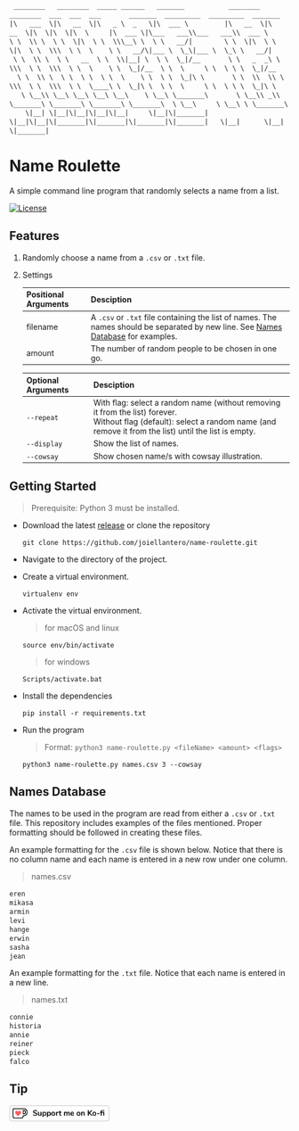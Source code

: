 ```text
 ________   ________  _____ ______   _______           ________  ________  ___  ___  ___       _______  _________  _________  _______
|\   ___  \|\   __  \|\   _ \  _   \|\  ___ \         |\   __  \|\   __  \|\  \|\  \|\  \     |\  ___ \|\___   ___\\___   ___\\  ___ \
\ \  \\ \  \ \  \|\  \ \  \\\__\ \  \ \   __/|        \ \  \|\  \ \  \|\  \ \  \\\  \ \  \    \ \   __/\|___ \  \_\|___ \  \_\ \   __/|
 \ \  \\ \  \ \   __  \ \  \\|__| \  \ \  \_|/__       \ \   _  _\ \  \\\  \ \  \\\  \ \  \    \ \  \_|/__  \ \  \     \ \  \ \ \  \_|/__
  \ \  \\ \  \ \  \ \  \ \  \    \ \  \ \  \_|\ \       \ \  \\  \\ \  \\\  \ \  \\\  \ \  \____\ \  \_|\ \  \ \  \     \ \  \ \ \  \_|\ \
   \ \__\\ \__\ \__\ \__\ \__\    \ \__\ \_______\       \ \__\\ _\\ \_______\ \_______\ \_______\ \_______\  \ \__\     \ \__\ \ \_______\
    \|__| \|__|\|__|\|__|\|__|     \|__|\|_______|        \|__|\|__|\|_______|\|_______|\|_______|\|_______|   \|__|      \|__|  \|_______|
```

# Name Roulette

A simple command line program that randomly selects a name from a list.

[![License](http://img.shields.io/:license-mit-blue.svg?style=flat-square)](http://badges.mit-license.org)

## Features

1. Randomly choose a name from a `.csv` or `.txt` file.
2. Settings

    | Positional Arguments        | Desciption     |
    |--------------|----------------|
    | filename     | A `.csv` or `.txt` file containing the list of names. The names should be separated by new line. See [Names Database](#names-database) for examples.|
    | amount       | The number of random people to be chosen in one go.|

    | Optional Arguments        | Desciption     |
    |--------------|----------------|
    | `--repeat`   | With flag: select a random name (without removing it from the list) forever. <br> Without flag (default): select a random name (and remove it from the list) until the list is empty. |
    | `--display`  | Show the list of names. |
    | `--cowsay`  | Show chosen name/s with cowsay illustration. |

## Getting Started

> Prerequisite: Python 3 must be installed.

- Download the latest [release](https://github.com/joiellantero/name-roulette/releases/tag/v2.1.0) or clone the repository

    ```shell
    git clone https://github.com/joiellantero/name-roulette.git
    ```

- Navigate to the directory of the project.
- Create a virtual environment.

    ```shell
    virtualenv env
    ```

- Activate the virtual environment.

    > for macOS and linux

    ```shell
    source env/bin/activate
    ```

    > for windows

    ```shell
    Scripts/activate.bat
    ```

- Install the dependencies

    ```shell
    pip install -r requirements.txt
    ```

- Run the program

    > Format: `python3 name-roulette.py <fileName> <amount> <flags>`

    ```shell
    python3 name-roulette.py names.csv 3 --cowsay
    ```

## Names Database

The names to be used in the program are read from either a `.csv` or `.txt` file. This repository includes examples of the files mentioned. Proper formatting should be followed in creating these files.

An example formatting for the `.csv` file is shown below. Notice that there is no column name and each name is entered in a new row under one column.

> names.csv

```text
eren
mikasa
armin
levi
hange
erwin
sasha
jean
```

An example formatting for the `.txt` file. Notice that each name is entered in a new line.

> names.txt

```text
connie
historia
annie
reiner
pieck
falco
```

## Tip
<a href="https://ko-fi.com/joiel">
  <img src="assets/kofi_button_stroke.png" alt="Send a tip on Ko-Fi" width="180">
</a>
